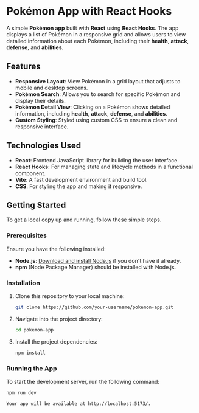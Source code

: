 # Pokémon App with React Hooks

A simple **Pokémon app** built with **React** using **React Hooks**. The app displays a list of Pokémon in a responsive grid and allows users to view detailed information about each Pokémon, including their **health**, **attack**, **defense**, and **abilities**.

## Features
- **Responsive Layout**: View Pokémon in a grid layout that adjusts to mobile and desktop screens.
- **Pokémon Search**: Allows you to search for specific Pokémon and display their details.
- **Pokémon Detail View**: Clicking on a Pokémon shows detailed information, including **health**, **attack**, **defense**, and **abilities**.
- **Custom Styling**: Styled using custom CSS to ensure a clean and responsive interface.

## Technologies Used
- **React**: Frontend JavaScript library for building the user interface.
- **React Hooks**: For managing state and lifecycle methods in a functional component.
- **Vite**: A fast development environment and build tool.
- **CSS**: For styling the app and making it responsive.
  
## Getting Started

To get a local copy up and running, follow these simple steps.

### Prerequisites

Ensure you have the following installed:

- **Node.js**: [Download and install Node.js](https://nodejs.org/) if you don't have it already.
- **npm** (Node Package Manager) should be installed with Node.js.

### Installation

1. Clone this repository to your local machine:

   ```bash
   git clone https://github.com/your-username/pokemon-app.git
2. Navigate into the project directory:
   ```bash
   cd pokemon-app
3. Install the project dependencies:
   ```bash
   npm install

### Running the App
To start the development server, run the following command:

  ```bash
  npm run dev

Your app will be available at http://localhost:5173/.


